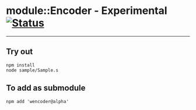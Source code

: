 
# module::Encoder - Experimental [![Status](https://github.com/Wandalen/wEncoder/workflows/Test/badge.svg)](https://github.com/Wandalen/wEncoder/actions?query=workflow%3ATest)

___

## Try out
```
npm install
node sample/Sample.s
```

## To add as submodule
```
npm add 'wencoder@alpha'
```

